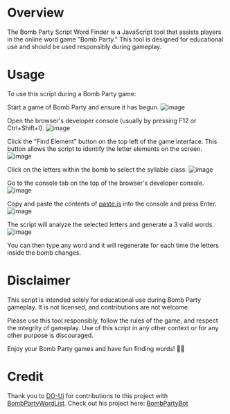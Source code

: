 # Overview
The Bomb Party Script Word Finder is a JavaScript tool that assists players in the online word game "Bomb Party." This tool is designed for educational use and should be used responsibly during gameplay.

# Usage
To use this script during a Bomb Party game:

Start a game of Bomb Party and ensure it has begun.
![image](https://github.com/Lyro4634/BombPartyWordFinder/assets/77943696/f5b8296c-59fc-4534-b8ea-b4c4050b9fdf)

Open the browser's developer console (usually by pressing F12 or Ctrl+Shift+I).
![image](https://github.com/Lyro4634/BombPartyWordFinder/assets/77943696/4f082f74-611f-4547-a4f3-7659303ed0a8)

Click the "Find Element" button on the top left of the game interface. This button allows the script to identify the letter elements on the screen.
![image](https://github.com/Lyro4634/BombPartyWordFinder/assets/77943696/f4361a6f-f0a2-4a87-9ea2-f433ba7cb8f3)

Click on the letters within the bomb to select the syllable class.
![image](https://github.com/Lyro4634/BombPartyWordFinder/assets/77943696/3c6f901a-ba6e-4439-ad84-b355773eaa27)

Go to the console tab on the top of the browser's developer console.
![image](https://github.com/Lyro4634/BombPartyWordFinder/assets/77943696/b2feb7b5-79b0-4f2b-856f-2a41be0ba733)

Copy and paste the contents of [paste.js](https://github.com/Lyro4634/BombPartyWordFinder/blob/main/paste.js) into the console and press Enter.
![image](https://github.com/Lyro4634/BombPartyWordFinder/assets/77943696/035644da-fd73-47dc-b0e7-31e9cd291c27)

The script will analyze the selected letters and generate a 3 valid words.
![image](https://github.com/Lyro4634/BombPartyWordFinder/assets/77943696/49bc0d2e-0a0b-4792-a437-98923344c27e)

You can then type any word and it will regenerate for each time the letters inside the bomb changes.

# Disclaimer
This script is intended solely for educational use during Bomb Party gameplay. It is not licensed, and contributions are not welcome.

Please use this tool responsibly, follow the rules of the game, and respect the integrity of gameplay. Use of this script in any other context or for any other purpose is discouraged.

Enjoy your Bomb Party games and have fun finding words! 🎉🔡

# Credit
Thank you to [DO-Ui](https://github.com/DO-Ui) for contributions to this project with [BombPartyWordList](https://raw.githubusercontent.com/DO-Ui/bombparty-bot/master/wordlist.txt). Check out his project here: [BombPartyBot](https://github.com/DO-Ui/bombparty-bot)
